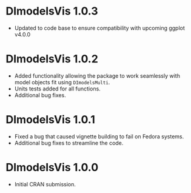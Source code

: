 # DImodelsVis 1.0.3

* Updated to code base to ensure compatibility with upcoming ggplot v4.0.0


# DImodelsVis 1.0.2

* Added functionality allowing the package to work seamlessly with model objects fit using `DImodelsMulti`.
* Units tests added for all functions.
* Additional bug fixes.


# DImodelsVis 1.0.1

* Fixed a bug that caused vignette building to fail on Fedora systems.
* Additional bug fixes to streamline the code.


# DImodelsVis 1.0.0

* Initial CRAN submission.
